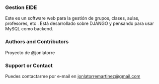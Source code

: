 ### Gestion EIDE

Este es un software web para la gestión de grupos, clases, aulas, profesores, etc . Está desarrollado sobre DJANGO y pensando para usar MySQL como backend.


### Authors and Contributors
Proyecto de @jonlatorre

### Support or Contact
Puedes contactarme por e-mail en jonlatorremartinez@gmail.com
